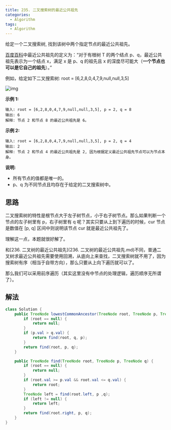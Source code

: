 ```yaml
---
title: 235. 二叉搜索树的最近公共祖先
categories:
  - Algorithm
tags:
  - Algorithm
---
```


给定一个二叉搜索树, 找到该树中两个指定节点的最近公共祖先。

[百度百科](https://baike.baidu.com/item/最近公共祖先/8918834?fr=aladdin)中最近公共祖先的定义为：“对于有根树 T 的两个结点 p、q，最近公共祖先表示为一个结点 x，满足 x 是 p、q 的祖先且 x 的深度尽可能大（**一个节点也可以是它自己的祖先**）。”

例如，给定如下二叉搜索树: root = [6,2,8,0,4,7,9,null,null,3,5]

![img](https://raw.githubusercontent.com/Traserve/traserve.github.io/main/_posts/algorithm/images/235-1.png)

 

**示例 1:**

```
输入: root = [6,2,8,0,4,7,9,null,null,3,5], p = 2, q = 8
输出: 6 
解释: 节点 2 和节点 8 的最近公共祖先是 6。
```

**示例 2:**

```
输入: root = [6,2,8,0,4,7,9,null,null,3,5], p = 2, q = 4
输出: 2
解释: 节点 2 和节点 4 的最近公共祖先是 2, 因为根据定义最近公共祖先节点可以为节点本身。
```

**说明:**

- 所有节点的值都是唯一的。
- p、q 为不同节点且均存在于给定的二叉搜索树中。

## 思路

二叉搜索树的特性是根节点大于左子树节点，小于右子树节点。那么如果判断一个节点的左子树里有 p，右子树里有 q 呢？其实只要从上到下遍历的时候，cur 节点是数值在 [p, q] 区间中则说明该节点 cur 就是最近公共祖先了。

理解这一点，本题就很好解了。

和[236. 二叉树的最近公共祖先](236. 二叉树的最近公共祖先.md)不同，普通二叉树求最近公共祖先需要使用回溯，从底向上来查找，二叉搜索树就不用了，因为搜索树有序（相当于自带方向），那么只要从上向下遍历就可以了。

那么我们可以采用前序遍历（其实这里没有中节点的处理逻辑，遍历顺序无所谓了）。

## 解法

```java
class Solution {
    public TreeNode lowestCommonAncestor(TreeNode root, TreeNode p, TreeNode q) {
        if (root == null) {
            return null;
        }
        if (p.val > q.val) {
            return find(root, q, p);
        }
        return find(root, p, q);
    }

    public TreeNode find(TreeNode root, TreeNode p, TreeNode q) {
        if (root == null) {
            return null;
        }
        if (root.val >= p.val && root.val <= q.val) {
            return root;
        }
        TreeNode left = find(root.left, p ,q);
        if (left != null) {
            return left;
        }
        return find(root.right, p, q);
    }
}
```

